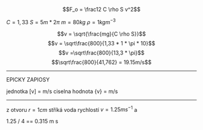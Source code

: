 $$F_o = \frac12 C \rho S v^2$$

$C = 1,33$
$S = 5m*2\pi$
$m = 80kg$
$\rho = 1 kg m^{-3}$


$$v = \sqrt{\frac{mg}{C \rho S}}$$
$$v = \sqrt\frac{800}{1,33 * 1 * \pi * 10}$$
$$v =\sqrt\frac{800}{13,3 * \pi}$$
$$\sqrt\frac{800}{41,762} = 19.15m/s$$


---

EPICKY ZAPIOSY

jednotka \[v\] = m/s
ciselna hodnota \{v\} = m/s

---

z otvoru $r= 1cm$ stříká voda rychlostí $v= 1.25 ms^{-1}$ a


1.25 / 4 == 0.315 m s 









